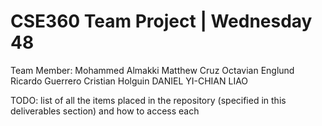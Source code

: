 # CSE360 Team Project | Wednesday 48

Team Member: 
Mohammed Almakki
Matthew Cruz
Octavian Englund
Ricardo Guerrero
Cristian Holguin
DANIEL YI-CHIAN LIAO

TODO: list of all the items placed in the repository (specified in this deliverables section) and how to access each
